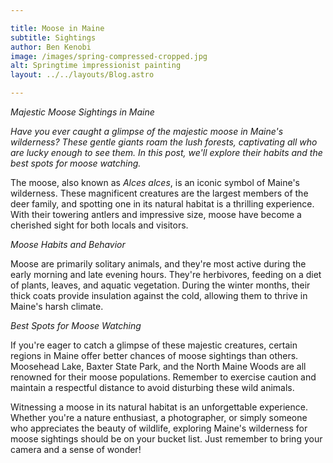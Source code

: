 ```yaml
---

title: Moose in Maine
subtitle: Sightings
author: Ben Kenobi
image: /images/spring-compressed-cropped.jpg
alt: Springtime impressionist painting
layout: ../../layouts/Blog.astro

---
```


*Majestic Moose Sightings in Maine*

*Have you ever caught a glimpse of the majestic moose in Maine's wilderness? These gentle giants roam the lush forests, captivating all who are lucky enough to see them. In this post, we'll explore their habits and the best spots for moose watching.*

The moose, also known as *Alces alces*, is an iconic symbol of Maine's wilderness. These magnificent creatures are the largest members of the deer family, and spotting one in its natural habitat is a thrilling experience. With their towering antlers and impressive size, moose have become a cherished sight for both locals and visitors.

*Moose Habits and Behavior*

Moose are primarily solitary animals, and they're most active during the early morning and late evening hours. They're herbivores, feeding on a diet of plants, leaves, and aquatic vegetation. During the winter months, their thick coats provide insulation against the cold, allowing them to thrive in Maine's harsh climate.

*Best Spots for Moose Watching*

If you're eager to catch a glimpse of these majestic creatures, certain regions in Maine offer better chances of moose sightings than others. Moosehead Lake, Baxter State Park, and the North Maine Woods are all renowned for their moose populations. Remember to exercise caution and maintain a respectful distance to avoid disturbing these wild animals.

Witnessing a moose in its natural habitat is an unforgettable experience. Whether you're a nature enthusiast, a photographer, or simply someone who appreciates the beauty of wildlife, exploring Maine's wilderness for moose sightings should be on your bucket list. Just remember to bring your camera and a sense of wonder!
